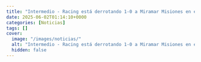 ```yaml
---
title: "Intermedio - Racing está derrotando 1-0 a Miramar Misiones en el Parque Palermo"
date: 2025-06-02T01:14:10+0000
categories: [Noticias]
tags: []
cover:
  image: "/images/noticias/"
  alt: "Intermedio - Racing está derrotando 1-0 a Miramar Misiones en el Parque Palermo"
  hidden: false
---
```



